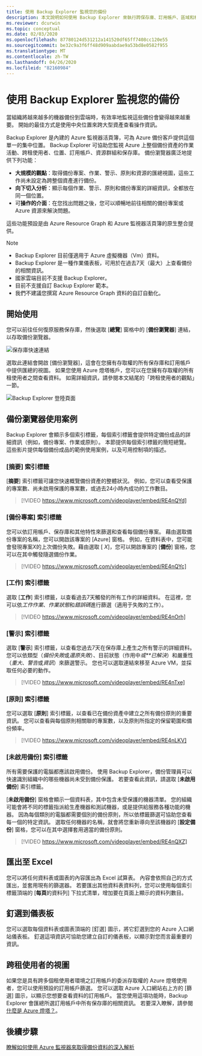 ```yaml
---
title: 使用 Backup Explorer 監視您的備份
description: 本文說明如何使用 Backup Explorer 來執行跨保存庫、訂用帳戶、區域和租使用者的備份即時監視。
ms.reviewer: dcurwin
ms.topic: conceptual
ms.date: 02/03/2020
ms.openlocfilehash: 87780124d531212a141520df65ff7408cc120e55
ms.sourcegitcommit: be32c9a3f6ff48d909aabdae9a53bd8e0582f955
ms.translationtype: MT
ms.contentlocale: zh-TW
ms.lasthandoff: 04/26/2020
ms.locfileid: "82160984"
---
```

# <a name="monitor-your-backups-with-backup-explorer"></a>使用 Backup Explorer 監視您的備份

當組織將越來越多的機器備份到雲端時，有效率地監視這些備份會變得越來越重要。 開始的最佳方式是使用中央位置來跨大型資產查看操作資訊。

Backup Explorer 是內建的 Azure 監視器活頁簿，可為 Azure 備份客戶提供這個單一的集中位置。 Backup Explorer 可協助您監視 Azure 上整個備份資產的作業活動、跨租使用者、位置、訂用帳戶、資源群組和保存庫。 備份瀏覽器廣泛地提供下列功能：

* **大規模的觀點**：取得備份專案、作業、警示、原則和資源的匯總視圖，這些工作尚未設定為跨整個資產進行備份。
* **向下切入分析**：顯示每個作業、警示、原則和備份專案的詳細資訊，全都放在同一個位置。
* 可**操作的介面**：在您找出問題之後，您可以順暢地前往相關的備份專案或 Azure 資源來解決問題。

這些功能預設是由 Azure Resource Graph 和 Azure 監視器活頁簿的原生整合提供。

> [!NOTE]
>
> * Backup Explorer 目前僅適用于 Azure 虛擬機器（Vm）資料。
> * Backup Explorer 是一種作業儀表板，可用於在過去7天（最大）上查看備份的相關資訊。
> * 國家雲端目前不支援 Backup Explorer。
> * 目前不支援自訂 Backup Explorer 範本。
> * 我們不建議您撰寫 Azure Resource Graph 資料的自訂自動化。

## <a name="get-started"></a>開始使用

您可以前往任何復原服務保存庫，然後選取 [**總覽**] 窗格中的 [**備份瀏覽器**] 連結，以存取備份瀏覽器。

![保存庫快速連結](media/backup-azure-monitor-with-backup-explorer/vault-quick-link.png)

選取此連結會開啟 [備份瀏覽器]，這會在您擁有存取權的所有保存庫和訂用帳戶中提供匯總的視圖。 如果您使用 Azure 燈塔帳戶，您可以在您擁有存取權的所有租使用者之間查看資料。 如需詳細資訊，請參閱本文結尾的「跨租使用者的觀點」一節。

![Backup Explorer 登陸頁面](media/backup-azure-monitor-with-backup-explorer/explorer-landing-page.png)

## <a name="backup-explorer-use-cases"></a>備份瀏覽器使用案例

Backup Explorer 會顯示多個索引標籤，每個索引標籤會提供特定備份成品的詳細資訊（例如，備份專案、作業或原則）。 本節提供每個索引標籤的簡短總覽。 這些影片提供每個備份成品的範例使用案例，以及可用控制項的描述。

### <a name="the-summary-tab"></a>[摘要] 索引標籤

[**摘要**] 索引標籤可讓您快速概覽備份資產的整體狀況。 例如，您可以查看受保護的專案數、尚未啟用保護的專案數，或過去24小時內成功的工作數目。

> [!VIDEO https://www.microsoft.com/videoplayer/embed/RE4nQYd]

### <a name="the-backup-items-tab"></a>[備份專案] 索引標籤

您可以依訂用帳戶、保存庫和其他特性來篩選和查看每個備份專案。 藉由選取備份專案的名稱，您可以開啟該專案的 [Azure] 窗格。 例如，在資料表中，您可能會發現專案*X*的上次備份失敗。藉由選取 [ *X*]，您可以開啟專案的 [**備份**] 窗格，您可以在其中觸發隨選備份作業。

> [!VIDEO https://www.microsoft.com/videoplayer/embed/RE4nQYc]

### <a name="the-jobs-tab"></a>[工作] 索引標籤

選取 [**工作**] 索引標籤，以查看過去7天觸發的所有工作的詳細資料。 在這裡，您可以依*工作作業*、*作業狀態*和*錯誤碼*進行篩選（適用于失敗的工作）。

> [!VIDEO https://www.microsoft.com/videoplayer/embed/RE4nOrh]

### <a name="the-alerts-tab"></a>[警示] 索引標籤

選取 [**警示**] 索引標籤，以查看您過去7天在保存庫上產生之所有警示的詳細資料。 您可以依類型（*備份失敗*或*還原失敗*）、目前狀態（作用中*或**已解決*）和嚴重性（*重大*、*警告*或*資訊*）來篩選警示。 您也可以選取連結來移至 Azure VM，並採取任何必要的動作。

> [!VIDEO https://www.microsoft.com/videoplayer/embed/RE4nTxe]

### <a name="the-policies-tab"></a>[原則] 索引標籤

您可以選取 [**原則**] 索引標籤，以查看已在備份資產中建立之所有備份原則的重要資訊。 您可以查看與每個原則相關聯的專案數，以及原則所指定的保留範圍和備份頻率。

> [!VIDEO https://www.microsoft.com/videoplayer/embed/RE4nLKV]

### <a name="the-backup-not-enabled-tab"></a>[未啟用備份] 索引標籤

所有需要保護的電腦都應該啟用備份。 使用 Backup Explorer，備份管理員可以快速識別組織中的哪些機器尚未受到備份保護。 若要查看此資訊，請選取 [**未啟用備份**] 索引標籤。

[**未啟用備份**] 窗格會顯示一個資料表，其中包含未受保護的機器清單。 您的組織可能會將不同的標籤指派給生產機器和測試機器，或是提供給服務各種功能的機器。 因為每個類別的電腦都需要個別的備份原則，所以依標籤篩選可協助您查看每一個的特定資訊。 選取任何機器的名稱，就會將您重新導向至該機器的 [**設定備份**] 窗格，您可以在其中選擇套用適當的備份原則。

> [!VIDEO https://www.microsoft.com/videoplayer/embed/RE4nQXZ]

## <a name="export-to-excel"></a>匯出至 Excel

您可以將任何資料表或圖表的內容匯出為 Excel 試算表。 內容會依照自己的方式匯出，並套用現有的篩選器。 若要匯出其他資料表資料列，您可以使用每個索引標籤頂端的 [**每頁**的資料列] 下拉式清單，增加要在頁面上顯示的資料列數目。

## <a name="pin-to-the-dashboard"></a>釘選到儀表板

您可以選取每個資料表或圖表頂端的 [釘選] 圖示，將它釘選到您的 Azure 入口網站儀表板。 釘選這項資訊可協助您建立自訂的儀表板，以顯示對您而言最重要的資訊。

## <a name="cross-tenant-views"></a>跨租使用者的視圖

如果您是具有跨多個租使用者環境之訂用帳戶的委派存取權的 Azure 燈塔使用者，您可以使用預設的訂用帳戶篩選。 您可以選取 Azure 入口網站右上方的 [篩選] 圖示，以顯示您想要查看資料的訂用帳戶。 當您使用這項功能時，Backup Explorer 會匯總所選訂用帳戶中所有保存庫的相關資訊。 若要深入瞭解，請參閱[什麼是 Azure 燈塔？](https://docs.microsoft.com/azure/lighthouse/overview)。

## <a name="next-steps"></a>後續步驟

[瞭解如何使用 Azure 監視器來取得備份資料的深入解析](https://docs.microsoft.com/azure/backup/backup-azure-monitoring-use-azuremonitor)
